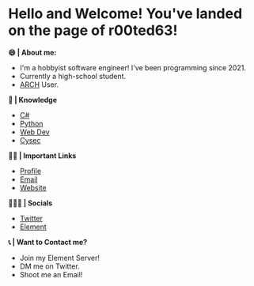 # Hello and Welcome! You've landed on the page of r00ted63!
**😄 | About me:**
- I'm a hobbyist software engineer! I've been programming since 2021.
- Currently a high-school student.
- [ARCH](https://archlinux.org/) User.

**📔 | Knowledge**
- [C#](https://learn.microsoft.com/en-us/dotnet/csharp/)
- [Python](https://www.python.org/)
- [Web Dev](https://www.reddit.com/r/webdev/)
- [Cysec](https://www.reddit.com/r/cybersecurity/)

**🕴🏽 | Important Links**
- [Profile](https://github.com/r00ted63 "Mason Hood")
- [Email](mailto:mjhood@tutanota.de?subject=Email% "Email")
- [Website](https://mjhdevelopment.net "mjhdevelopment.net")

**👨🏽‍💻 | Socials**
- [Twitter](https://twitter.com/r00ted63)
- [Element](https://matrix.to/#/!MqsRKqcsFRvSuvxXbj:matrix.org?via=matrix.org)

**📞 | Want to Contact me?** 
- Join my Element Server!
- DM me on Twitter.
- Shoot me an Email!
